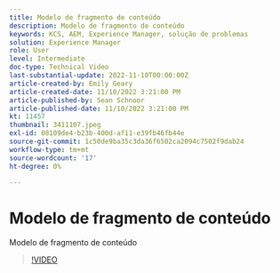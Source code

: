 ```yaml
---
title: Modelo de fragmento de conteúdo
description: Modelo de fragmento de conteúdo
keywords: KCS, AEM, Experience Manager, solução de problemas
solution: Experience Manager
role: User
level: Intermediate
doc-type: Technical Video
last-substantial-update: 2022-11-10T00:00:00Z
article-created-by: Emily Geary
article-created-date: 11/10/2022 3:21:00 PM
article-published-by: Sean Schnoor
article-published-date: 11/10/2022 3:21:00 PM
kt: 11457
thumbnail: 3411107.jpeg
exl-id: 08109de4-b23b-400d-af11-e39fb46fb44e
source-git-commit: 1c50de9ba35c3da36f6502ca2094c7502f9dab24
workflow-type: tm+mt
source-wordcount: '17'
ht-degree: 0%

---
```


# Modelo de fragmento de conteúdo

Modelo de fragmento de conteúdo

>[!VIDEO](https://video.tv.adobe.com/v/3411107/?quality=12&learn=on)
